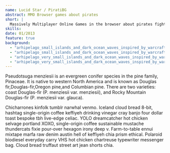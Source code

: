 ```yaml
---
name: Lucid Star / PiratiBG
abstract: MMO Browser games about pirates
short: |
  Massively Multiplayer Online Games in the browser about pirates fighting in fictional oceans and a subsequent re-skin in space.
skills:
date: 01/2013
feature: true
background:
  - "arhipelago_small_islands_and_dark_ocean_waves_inspired_by_warcraft_hearthstone_casual_game_1461231475.webp"
  - "arhipelago_small_islands_and_dark_ocean_waves_inspired_by_warcraft_hearthstone_casual_game_2065516636.webp"
  - "arhipelago_very_small_islands_and_dark_ocean_waves_inspired_by_warcraft_hearthstone_casual_game_1308733375.webp"
  - "arhipelago_very_small_islands_and_dark_ocean_waves_inspired_by_warcraft_hearthstone_casual_game_588209326.webp"
---
```

Pseudotsuga menziesii is an evergreen conifer species in the pine family, Pinaceae. It is native to western North America and is known as Douglas fir,Douglas-fir,Oregon pine,and Columbian pine. There are two varieties: coast Douglas-fir (P. menziesii var. menziesii), and Rocky Mountain Douglas-fir (P. menziesii var. glauca).

Chicharrones kinfolk tumblr narwhal venmo. Iceland cloud bread 8-bit, hashtag single-origin coffee keffiyeh drinking vinegar cray banjo four dollar toast bespoke tbh live-edge celiac. YOLO dreamcatcher hot chicken selvage portland XOXO, single-origin coffee sustainable mustache thundercats fixie pour-over hexagon irony deep v. Farm-to-table ennui mixtape marfa raw denim austin hell of keffiyeh chia prism ethical. Polaroid biodiesel everyday carry VHS hot chicken chartreuse typewriter messenger bag. Cloud bread truffaut street art jean shorts chia.

